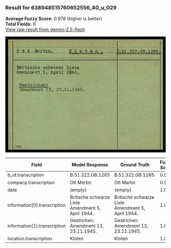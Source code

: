### Result for 638948515760652556_40_u_029
**Average Fuzzy Score:** 0.978 (higher is better)<br>
**Total Fields:** 6<br>
[View raw result from gemini-2.5-flash](https://github.com/RISE-UNIBAS/humanities_data_benchmark/blob/main/results/2025-10-24/T0315/request_T0315_638948515760652556_40_u_029.json)

<img src="https://github.com/RISE-UNIBAS/humanities_data_benchmark/blob/main/benchmarks/blacklist/images/638948515760652556_40_u_029.jpg?raw=true" alt="638948515760652556_40_u_029" width="600px">

| Field | Model Response | Ground Truth | Fuzzy Score | Match |
|-------|----------------|--------------|-------------|-------|
| b_id.transcription | B.51.322.GB.1285 | B.51.322.GB.1285. | 0.970 | ✅ |
| company.transcription | Ott Mertin | Ott Martin | 0.900 | ❌ |
| date | (empty) | (empty) | 1.000 | ✅ |
| information[0].transcription | Britische schwarze Liste<br>Amendment 5, April 1944. | Britische schwarze Liste<br>Amendment 5, April 1944. | 1.000 | ✅ |
| information[1].transcription | Gestrichen:<br>Amendment 13, 23.11.1945. | Gestrichen:<br>Amendment 13, 23.11.1945. | 1.000 | ✅ |
| location.transcription | Kloten | Kloten | 1.000 | ✅ |
